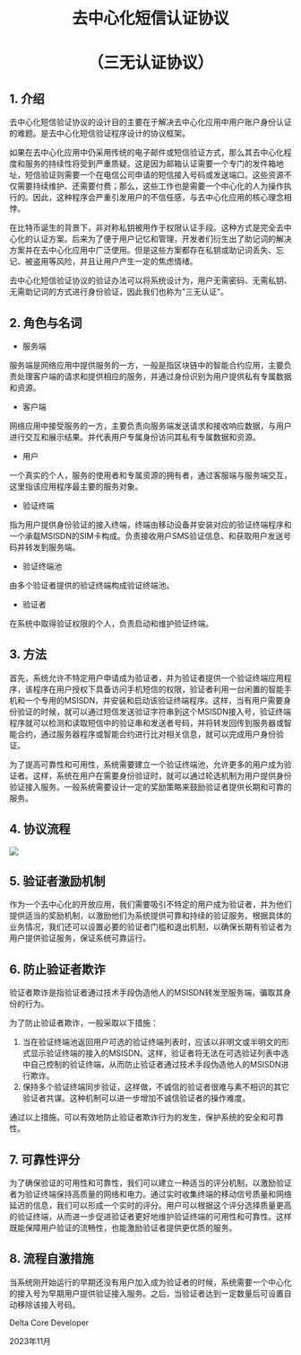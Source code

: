 <center>

# **去中心化短信认证协议**
# **（三无认证协议）**
</center>


## 1. 介绍

去中心化短信验证协议的设计目的主要在于解决去中心化应用中用户账户身份认证的难题。是去中心化短信验证程序设计的协议框架。

如果在去中心化应用中仍采用传统的电子邮件或短信验证方式，那么其去中心化程度和服务的持续性将受到严重质疑。这是因为邮箱认证需要一个专门的发件箱地址，短信验证则需要一个在电信公司申请的短信接入号码或发送端口。这些资源不仅需要持续维护、还需要付费；那么，这些工作也是需要一个中心化的人为操作执行的。因此，这种程序会严重引发用户的不信任感，与去中心化应用的核心理念相悖。

在比特币诞生的背景下，非对称私钥被用作于权限认证手段。这种方式是完全去中心化的认证方案。后来为了便于用户记忆和管理，开发者们衍生出了助记词的解决方案并在去中心化应用中广泛使用。但是这些方案都存在私钥或助记词丢失、忘记、被盗用等风险，并且让用户产生一定的焦虑情绪。

去中心化短信验证协议的验证办法可以将系统设计为，用户无需密码、无需私钥、无需助记词的方式进行身份验证，因此我们也称为"三无认证"。


## 2. 角色与名词

- 服务端

服务端是网络应用中提供服务的一方，一般是指区块链中的智能合约应用，主要负责处理客户端的请求和提供相应的服务，并通过身份识别为用户提供私有专属数据和资源。

- 客户端

网络应用中接受服务的一方，主要负责向服务端发送请求和接收响应数据，与用户进行交互和展示结果。并代表用户专属身份访问其私有专属数据和资源。

- 用户

一个真实的个人，服务的使用者和专属资源的拥有者，通过客服端与服务端交互，这里指该应用程序最主要的服务对象。

- 验证终端

指为用户提供身份验证的接入终端，终端由移动设备并安装对应的验证终端程序和一个承载MSISDN的SIM卡构成。负责接收用户SMS验证信息、和获取用户发送号码并转发到服务端。

- 验证终端池

由多个验证者提供的验证终端构成验证终端池。

- 验证者

在系统中取得验证权限的个人，负责启动和维护验证终端。


## 3. 方法

首先，系统允许不特定用户申请成为验证者，并为验证者提供一个验证终端应用程序，该程序在用户授权下具备访问手机短信的权限，验证者利用一台闲置的智能手机和一个专用的MSISDN，并安装和启动该验证终端程序。这样，当有用户需要身份验证的时候，就可以通过短信发送验证字符串到这个MSISDN接入号，验证终端程序就可以检测和读取短信中的验证串和发送者号码，并将转发回传到服务器或智能合约，通过服务器程序或智能合约进行比对相关信息，就可以完成用户身份验证。

为了提高可靠性和可用性，系统需要建立一个验证终端池，允许更多的用户成为验证者。这样，系统在用户在需要身份验证时，就可以通过轮选机制为用户提供身份验证接入服务。一般系统需要设计一定的奖励策略来鼓励验证者提供长期和可靠的服务。


## 4. 协议流程

![](RackMultipart20231123-1-ddd6c7_html_dd940dbe8ea25890.png)


## 5. 验证者激励机制

作为一个去中心化的开放应用，我们需要吸引不特定的用户成为验证者，并为他们提供适当的奖励机制，以激励他们为系统提供可靠和持续的验证服务。根据具体的业务情况，我们还可以设置必要的验证者门槛和退出机制，以确保长期有验证者为用户提供验证服务，保证系统可靠运行。


## 6. 防止验证者欺诈

验证者欺诈是指验证者通过技术手段伪造他人的MSISDN转发至服务端，骗取其身份的行为。

为了防止验证者欺诈，一般采取以下措施：

1. 当在验证终端池返回用户可选的验证终端列表时，应该以非明文或半明文的形式显示验证终端的接入的MSISDN。这样，验证者将无法在可选验证列表中选中自己控制的验证终端，从而防止验证者通过技术手段伪造他人的MSISDN进行欺诈。
2. 保持多个验证终端同步验证，这样做，不诚信的验证者很难与素不相识的其它验证者共谋。这种机制可以进一步增加不诚信验证者的操作难度。

通过以上措施，可以有效地防止验证者欺诈行为的发生，保护系统的安全和可靠性。


## 7. 可靠性评分

为了确保验证的可用性和可靠性，我们可以建立一种适当的评分机制，以激励验证者为验证终端保持高质量的网络和电力。通过实时收集终端的移动信号质量和网络延迟的信息，我们可以形成一个实时的评分。用户可以根据这个评分选择质量更高的验证终端，从而进一步促进验证者更好地维护验证终端的可用性和可靠性。这样既能保障用户验证的流畅性，也能激励验证者提供更优质的服务。


## 8. 流程自激措施

当系统刚开始运行的早期还没有用户加入成为验证者的时候，系统需要一个中心化的接入号为早期用户提供验证接入服务。之后，当验证者达到一定数量后可设置自动移除该接入号码。

Delta Core Developer

2023年11月
